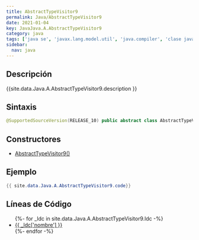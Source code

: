 ```yaml
---
title: AbstractTypeVisitor9
permalink: Java/AbstractTypeVisitor9
date: 2021-01-04
key: JavaJava.A.AbstractTypeVisitor9
category: java
tags: ['java se', 'javax.lang.model.util', 'java.compiler', 'clase java', 'Java 9']
sidebar: 
  nav: java
---
```


## Descripción
{{site.data.Java.A.AbstractTypeVisitor9.description }}

## Sintaxis
~~~java
@SupportedSourceVersion(RELEASE_10) public abstract class AbstractTypeVisitor9<R,P> extends AbstractTypeVisitor8<R,P>
~~~

## Constructores
* [AbstractTypeVisitor9()](/Java/AbstractTypeVisitor9/AbstractTypeVisitor9/)

## Ejemplo
~~~java
{{ site.data.Java.A.AbstractTypeVisitor9.code}}
~~~

## Líneas de Código
<ul>
{%- for _ldc in site.data.Java.A.AbstractTypeVisitor9.ldc -%}
   <li>
       <a href="{{_ldc['url'] }}">{{ _ldc['nombre'] }}</a>
   </li>
{%- endfor -%}
</ul>
